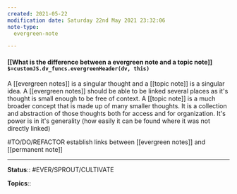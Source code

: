 ```yaml
---
created: 2021-05-22
modification date: Saturday 22nd May 2021 23:32:06
note-type: 
  evergreen-note

---
```


#### [[What is the difference between a evergreen note and a topic note]] `$=customJS.dv_funcs.evergreenHeader(dv, this)`

A [[evergreen notes]] is a singular thought and a [[topic note]] is a singular idea. A [[evergreen notes]] should be able to be linked several places as it's thought is small enough to be free of context. A [[topic note]] is a much broader concept that is made up of many smaller thoughts. It is a collection and abstraction of those thoughts both for access and for organization. It's power is in it's generality (how easily it can be found where it was not directly linked)

#TO/DO/REFACTOR establish links between [[evergreen notes]] and [[permanent note]]

---

**Status**:: #EVER/SPROUT/CULTIVATE  

**Topics**::   
	
